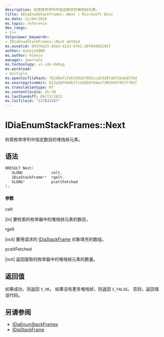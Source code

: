 ```yaml
---
description: 检索枚举序列中指定数目的堆栈帧元素。
title: IDiaEnumStackFrames::Next | Microsoft Docs
ms.date: 11/04/2016
ms.topic: reference
dev_langs:
- C++
helpviewer_keywords:
- IDiaEnumStackFrames::Next method
ms.assetid: 09378a21-d5e3-4213-b7e2-10f04d85295f
author: mikejo5000
ms.author: mikejo
manager: jmartens
ms.technology: vs-ide-debug
ms.workload:
- multiple
ms.openlocfilehash: 76248ef1feb330157895ccd24d8fa071b3e857bd
ms.sourcegitcommit: b12a38744db371d2894769ecf305585f9577792f
ms.translationtype: HT
ms.contentlocale: zh-CN
ms.lasthandoff: 09/13/2021
ms.locfileid: "127832187"
---
```

# <a name="idiaenumstackframesnext"></a>IDiaEnumStackFrames::Next
检索枚举序列中指定数目的堆栈帧元素。

## <a name="syntax"></a>语法

```C++
HRESULT Next( 
   ULONG             celt,
   IDiaStackFrame**  rgelt,
   ULONG*            pceltFetched
);
```

#### <a name="parameters"></a>参数
 celt

[in] 要检索的枚举器中的堆栈帧元素的数目。

 rgelt

[out] 要用请求的 [IDiaStackFrame](../../debugger/debug-interface-access/idiastackframe.md) 对象填充的数组。

 pceltFetched

[out] 返回提取的枚举器中的堆栈帧元素的数量。

## <a name="return-value"></a>返回值
 如果成功，则返回 `S_OK`。 如果没有更多堆栈帧，则返回 `S_FALSE`。 否则，返回错误代码。

## <a name="see-also"></a>另请参阅
- [IDiaEnumStackFrames](../../debugger/debug-interface-access/idiaenumstackframes.md)
- [IDiaStackFrame](../../debugger/debug-interface-access/idiastackframe.md)
